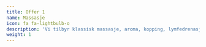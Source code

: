 ```yaml
---
title: Offer 1
name: Massasje
icon: fa fa-lightbulb-o
description: 'Vi tilbyr klassisk massasje, aroma, kopping, lymfedrenasje og stretching.'
weight: 1
---
```






